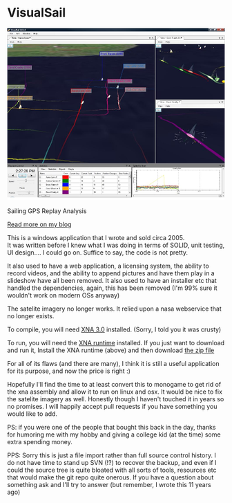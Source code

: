 # VisualSail

![visual sail screenshot](https://raw.githubusercontent.com/brookpatten/VisualSail/master/visualsail.jpg)

Sailing GPS Replay Analysis

[Read more on my blog](http://blog.mrgibbs.io/visualsail-now-free/)

This is a windows application that I wrote and sold circa 2005.  
It was written before I knew what I was doing in terms of SOLID, unit testing, UI design.... I could go on.
Suffice to say, the code is not pretty.

It also used to have a web application, a licensing system, the ability to record videos, and the ability to append pictures and have them play
in a slideshow have all been removed.  It also used to have an installer etc that handled the dependencies, again, this has been removed (I'm 99% sure it wouldn't work on modern OSs anyway)

The satelite imagery no longer works.  It relied upon a nasa webservice that no longer exists.

To compile, you will need [XNA 3.0](https://www.microsoft.com/en-us/download/details.aspx?id=15300) installed.
(Sorry, I told you it was crusty)

To run, you will need the [XNA runtime](https://www.microsoft.com/en-us/download/details.aspx?id=22588) installed.
If you just want to download and run it, Install the XNA runtime (above) and then download [the zip file](https://github.com/brookpatten/VisualSail/releases/download/v1.0.1.20/1.0.1.20.zip)

For all of its flaws (and there are many), I think it is still a useful application for its purpose, and now the price is right :)

Hopefully I'll find the time to at least convert this to monogame to get rid of the xna assembly and allow it to run on linux and osx. It would be nice to fix the satelite imagery as well.  Honestly though I haven't touched it in years so no promises.  I will happily accept pull requests if you have something you would like to add.

PS: if you were one of the people that bought this back in the day, thanks for humoring me with my hobby and giving a college kid (at the time) some extra spending money.

PPS: Sorry this is just a file import rather than full source control history.  I do not have time to stand up SVN (!?) to recover the backup, and even if I could the source tree is quite bloated with all sorts of tools, resources etc that would make the git repo quite onerous.  If you have a question about something ask and I'll try to answer (but remember, I wrote this 11 years ago)
